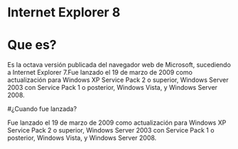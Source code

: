 # Internet Explorer 8

# Que es?
Es la octava versión publicada del navegador web de Microsoft, sucediendo a Internet Explorer 7.Fue lanzado el 19 de marzo de 2009 como actualización para Windows XP Service Pack 2 o superior, Windows Server 2003 con Service Pack 1 o posterior, Windows Vista, y Windows Server 2008.

#¿Cuando fue lanzada?

Fue lanzado el 19 de marzo de 2009 como actualización para Windows XP Service Pack 2 o superior, Windows Server 2003 con Service Pack 1 o posterior, Windows Vista, y Windows Server 2008.
